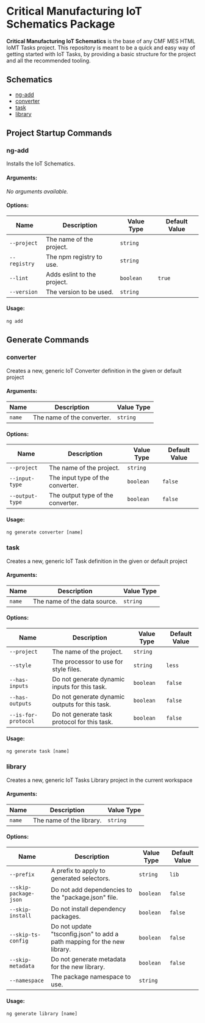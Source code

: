 # **Critical Manufacturing IoT Schematics Package**

**Critical Manufacturing IoT Schematics** is the base of any CMF MES HTML IoMT Tasks project. This repository is meant to be a quick and easy way of getting started with IoT Tasks, by providing a basic structure for the project and all the recommended tooling.

## **Schematics**

- [ng-add](#ng-add)
- [converter](#converter)
- [task](#task)
- [library](#library)

## **Project Startup Commands**

### **ng-add**

Installs the IoT Schematics.

#### **Arguments:**

_No arguments available._

#### **Options:**

| Name         | Description                 | Value Type | Default Value |
| ------------ | --------------------------- | ---------- | ------------- |
| `--project`  | The name of the project.    | `string`   |               |
| `--registry` | The npm registry to use.    | `string`   |               |
| `--lint`     | Adds eslint to the project. | `boolean`  | `true`        |
| `--version`  | The version to be used.     | `string`   |               |

#### **Usage:**

```
ng add
```

## **Generate Commands**

### **converter**

Creates a new, generic IoT Converter definition in the given or default project

#### **Arguments:**

| Name   | Description                | Value Type |
| ------ | -------------------------- | ---------- |
| `name` | The name of the converter. | `string`   |

#### **Options:**

| Name            | Description                       | Value Type | Default Value |
| --------------- | --------------------------------- | ---------- | ------------- |
| `--project`     | The name of the project.          | `string`   |               |
| `--input-type`  | The input type of the converter.  | `boolean`  | `false`       |
| `--output-type` | The output type of the converter. | `boolean`  | `false`       |

#### **Usage:**

```
ng generate converter [name]
```

### **task**

Creates a new, generic IoT Task definition in the given or default project

#### **Arguments:**

| Name   | Description                  | Value Type |
| ------ | ---------------------------- | ---------- |
| `name` | The name of the data source. | `string`   |

#### **Options:**

| Name                | Description                                    | Value Type | Default Value |
| ------------------- | ---------------------------------------------- | ---------- | ------------- |
| `--project`         | The name of the project.                       | `string`   |               |
| `--style`           | The processor to use for style files.          | `string`   | `less`        |
| `--has-inputs`      | Do not generate dynamic inputs for this task.  | `boolean`  | `false`       |
| `--has-outputs`     | Do not generate dynamic outputs for this task. | `boolean`  | `false`       |
| `--is-for-protocol` | Do not generate task protocol for this task.   | `boolean`  | `false`       |

#### **Usage:**

```
ng generate task [name]
```

### **library**

Creates a new, generic IoT Tasks Library project in the current workspace

#### **Arguments:**

| Name   | Description              | Value Type |
| ------ | ------------------------ | ---------- |
| `name` | The name of the library. | `string`   |

#### **Options:**

| Name                  | Description                                                              | Value Type | Default Value |
| --------------------- | ------------------------------------------------------------------------ | ---------- | ------------- |
| `--prefix`            | A prefix to apply to generated selectors.                                | `string`   | `lib`         |
| `--skip-package-json` | Do not add dependencies to the "package.json" file.                      | `boolean`  | `false`       |
| `--skip-install`      | Do not install dependency packages.                                      | `boolean`  | `false`       |
| `--skip-ts-config`    | Do not update "tsconfig.json" to add a path mapping for the new library. | `boolean`  | `false`       |
| `--skip-metadata`     | Do not generate metadata for the new library.                            | `boolean`  | `false`       |
| `--namespace`         | The package namespace to use.                                            | `string`   |               |

#### **Usage:**

```
ng generate library [name]
```
